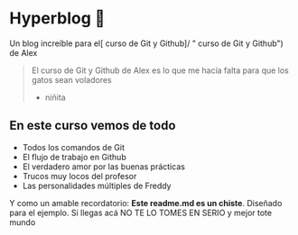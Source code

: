 # Hyperblog 💚
Un blog increíble para el[ curso de Git y Github]/ " curso de Git y Github") de Alex
> El curso de Git y Github de Alex es lo que me hacía falta para que los gatos sean voladores
> - niñita

## En este curso vemos de todo
* Todos los comandos de Git
* El flujo de trabajo en Github
* El verdadero amor por las buenas prácticas
* Trucos muy locos del profesor
* Las personalidades múltiples de Freddy

Y como un amable recordatorio: **Este readme.md es un chiste**.  Diseñado para el ejemplo. Si llegas acá NO TE LO TOMES EN SERIO y mejor tote mundo